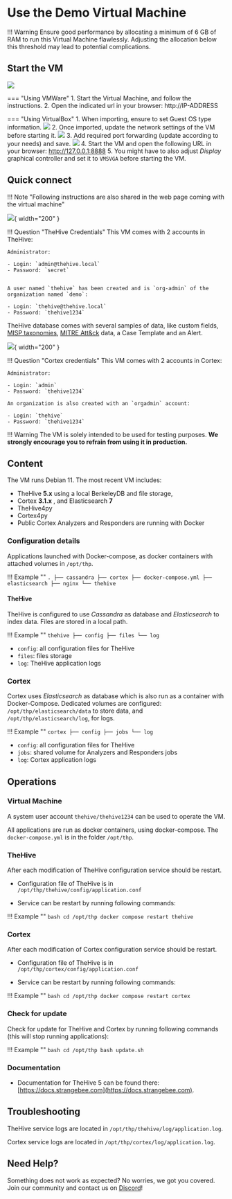 # Use the Demo Virtual Machine


!!! Warning
    Ensure good performance by allocating a minimum of 6 GB of RAM to run this Virtual Machine flawlessly. Adjusting the allocation below this threshold may lead to potential complications.

## Start the VM

![](images/vm-start.png)


=== "Using VMWare"
    1. Start the Virtual Machine, and follow the instructions.
    2. Open the indicated url in your browser: http://IP-ADDRESS

=== "Using VirtualBox"
    1. When importing, ensure to set Guest OS type information.
    ![](images/virtualbox-port-forwarding-3.png)
    2. Once imported, update the network settings of the VM before starting it.
    ![](images/virtualbox-port-forwarding-1.png)
    3. Add required port forwarding (update according to your needs) and save.
    ![](images/virtualbox-port-forwarding-2.png)
    4. Start the VM and open the following URL in your browser: http://127.0.0.1:8888
    5. You might have to also adjust *Display* graphical controller and set it to `VMSVGA` before starting the VM.


## Quick connect

!!! Note "Following instructions are also shared in the web page coming with the virtual machine" 


![](images/thehive-logo.png){ width="200" }


!!! Question "TheHive Credentials"
    This VM comes with 2 accounts in TheHive: 

    Administrator:

    - Login: `admin@thehive.local`
    - Password: `secret`


    A user named `thehive` has been created and is `org-admin` of the organization named `demo`: 

    - Login: `thehive@thehive.local`
    - Password: `thehive1234`


TheHive database comes with several samples of data, like custom fields, [MISP taxonomies](https://github.com/MISP/misp-taxonomies), [MITRE Att&ck](https://attack.mitre.org/) data, a Case Template and an Alert. 


![](images/cortex-logo.png){ width="200" }

!!! Question "Cortex credentials"
    This VM comes with 2 accounts in Cortex:

    Administrator: 

    - Login: `admin`
    - Password: `thehive1234` 

    An organization is also created with an `orgadmin` account: 

    - Login: `thehive`
    - Password: `thehive1234`

 
!!! Warning
    The VM is solely intended to be used for testing purposes. **We strongly encourage you to refrain from using it in production.**


## Content

The VM runs Debian 11.
The most recent VM includes:

- TheHive **5.x** using a local BerkeleyDB and file storage, 
- Cortex **3.1.x** , and Elasticsearch **7**
- TheHive4py
- Cortex4py
- Public Cortex Analyzers and Responders are running with Docker 

### Configuration details

Applications launched with Docker-compose, as docker containers with attached volumes in `/opt/thp`. 


!!! Example ""
    ```
    .
    ├── cassandra
    ├── cortex
    ├── docker-compose.yml
    ├── elasticsearch
    ├── nginx
    └── thehive
    ```

#### TheHive
TheHive is configured to use *Cassandra* as database and *Elasticsearch* to index data. Files are stored in a local path. 

!!! Example ""
    ```
    thehive
    ├── config
    ├── files
    └── log
    ```

- `config`: all configuration files for TheHive
- `files`: files storage 
- `log`: TheHive application logs 


### Cortex
Cortex uses *Elasticsearch* as database which is also run as a container with Docker-Compose. Dedicated volumes are configured: `/opt/thp/elasticsearch/data` to store data, and `/opt/thp/elasticsearch/log`, for logs.

!!! Example ""
    ```
    cortex
    ├── config
    ├── jobs
    └── log
    ```

- `config`: all configuration files for TheHive
- `jobs`: shared volume for Analyzers and Responders jobs
- `log`: Cortex application logs


## Operations

### Virtual Machine 
A system user account `thehive/thehive1234` can be used to operate the VM.

All applications are run as docker containers, using docker-compose. The `docker-compose.yml` is in the folder `/opt/thp`. 

### TheHive 
After each modification of TheHive configuration service should be restart.

- Configuration file of TheHive is in `/opt/thp/thehive/config/application.conf`

- Service can be restart by running following commands:
 
!!! Example ""
    ```bash
    cd /opt/thp
    docker compose restart thehive
    ```

### Cortex
After each modification of Cortex configuration service should be restart.

- Configuration file of TheHive is in `/opt/thp/cortex/config/application.conf`

- Service can be restart by running following commands:

!!! Example ""
    ```bash
    cd /opt/thp
    docker compose restart cortex
    ```

### Check for update
Check for update for TheHive and Cortex by running following commands (this will stop running applications): 

!!! Example ""
    ```bash
    cd /opt/thp
    bash update.sh
    ```

### Documentation

- Documentation for TheHive 5 can be found there:  [https://docs.strangebee.com](https://docs.strangebee.com). 


## Troubleshooting
TheHive service logs are located in `/opt/thp/thehive/log/application.log`.

Cortex service logs are located in `/opt/thp/cortex/log/application.log`.

## Need Help?
Something does not work as expected? No worries, we got you covered. Join our community and contact us on [Discord](https://chat.thehive-project.org)! 

